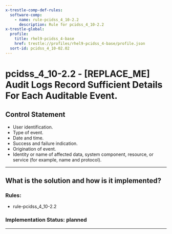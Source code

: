 ```yaml
---
x-trestle-comp-def-rules:
  software-comp:
    - name: rule-pcidss_4_10-2.2
      description: Rule for pcidss_4_10-2.2
x-trestle-global:
  profile:
    title: rhel9-pcidss_4-base
    href: trestle://profiles/rhel9-pcidss_4-base/profile.json
  sort-id: pcidss_4_10-02.02
---
```


# pcidss_4_10-2.2 - \[REPLACE_ME\] Audit Logs Record Sufficient Details For Each Auditable Event.

## Control Statement

- User identification.
- Type of event.
- Date and time.
- Success and failure indication.
- Origination of event.
- Identity or name of affected data, system component, resource, or service (for example,
  name and protocol).

______________________________________________________________________

## What is the solution and how is it implemented?

<!-- For implementation status enter one of: implemented, partial, planned, alternative, not-applicable -->

<!-- Note that the list of rules under ### Rules: is read-only and changes will not be captured after assembly to JSON -->

<!-- Add control implementation description here for control: pcidss_4_10-2.2 -->

### Rules:

  - rule-pcidss_4_10-2.2

### Implementation Status: planned

______________________________________________________________________
